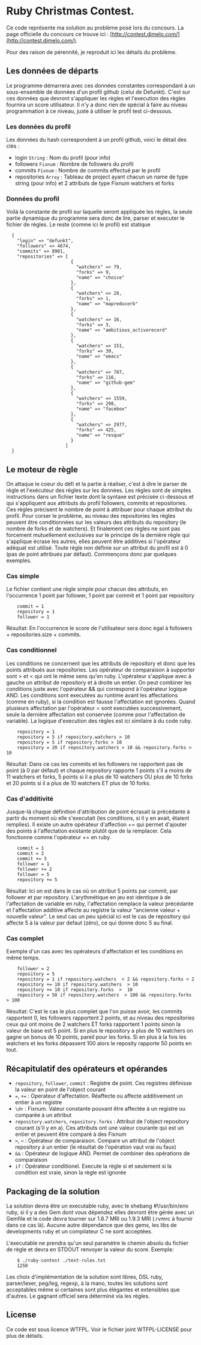 # Ruby Christmas Contest.

Ce code représente ma solution au problème posé lors du concours. La page officielle du concours ce trouve ici : [http://contest.dimelo.com/](http://contest.dimelo.com/).

Pour des raison de pérennité, je reproduit ici les détails du problème.

## Les données de départs
Le programme démarrera avec ces données constantes correspondant à un sous-ensemble de données d'un profil github (celui de Defunkt). C'est sur ces données que devront s'appliquer les règles et l'execution des règles fournira un score utilisateur. Il n'y a donc rien de spécial à faire au niveau programmation à ce niveau, juste à utiliser le profil test ci-dessous.

### Les données du profil
Les données du hash correspondent à un profil github, voici le détail des clés :

 - login `String` : Nom du profil (pour info)
 - followers `Fixnum` : Nombre de followers du profil
 - commits `Fixnum` : Nombre de commits effectué par le profil
 - repositories `Array` : Tableau de project ayant chacun un name de type string (pour info) et 2 attributs de type Fixnum watchers et forks

### Données du profil

Voilà la constante de profil sur laquelle seront appliquée les règles, la seule partie dynamique du programme sera donc de lire, parser et executer le fichier de règles. Le reste (comme ici le profil) est statique


      {
        "login" => "defunkt",
        "followers" => 4674,
        "commits" => 8901,
        "repositories" => [
                            {
                              "watchers" => 79,
                              "forks" => 9,
                              "name" => "choice"
                            },
                            {
                              "watchers" => 28,
                              "forks" => 1,
                              "name" => "mapreducerb"
                            },
                            {
                              "watchers" => 16,
                              "forks" => 3,
                              "name" => "ambitious_activerecord"
                            },
                            {
                              "watchers" => 151,
                              "forks" => 39,
                              "name" => "emacs"
                            },
                            {
                              "watchers" => 787,
                              "forks" => 116,
                              "name" => "github-gem"
                            },
                            {
                              "watchers" => 1559,
                              "forks" => 298,
                              "name" => "facebox"
                            },
                            {
                              "watchers" => 2977,
                              "forks" => 425,
                              "name" => "resque"
                            } 
                          ]
      }
      
## Le moteur de règle

On attaque le coeur du défi et la partie à réaliser, c'est à dire le parser de règle et l'exécuteur des règles sur les données. Les règles sont de simples instructions dans un fichier texte dont la syntaxe est précisée ci-dessous et qui s'appliquent aux attributs du profil followers, commits et repositories. Ces règles précisent le nombre de point à attribuer pour chaque attribut du profil. Pour corser le problème, au niveau des repositories les règles peuvent être conditionnées sur les valeurs des attributs du repository (le nombre de forks et de watchers). Et finalement ces règles ne sont pas forcement mutuellement exclusives sur le principe de la dernière règle qui s'applique écrase les autres, elles peuvent être additives si l'opérateur adéquat est utilisé. Toute règle non définie sur un attribut du profil est à 0 (pas de point attribués par défaut). Commençons donc par quelques exemples.

### Cas simple

Le fichier contient une règle simple pour chacun des attributs, en l'occurrence 1 point par follower, 1 point par commit et 1 point par repository


        commit = 1
        repository = 1
        follower = 1

      
Résultat: En l'occurrence le score de l'utilisateur sera donc égal à followers + repositories.size + commits.

### Cas conditionnel

Les conditions ne concernent que les attributs de repository et donc que les points attribués aux repositories. Les opérateur de comparaison à supporter sont > et < qui ont le même sens qu'en ruby. L'opérateur s'applique avec à gauche un attribut de repository et à droite un entier. On peut combiner les conditions juste avec l'opérateur && qui correspond à l'opérateur logique AND. Les conditions sont executées au runtime avant les affectations (comme en ruby), si la condition est fausse l'affectation est ignorées. Quand plusieurs affectation par l'opérateur = sont executées successivement, seule la dernière affectation est conservée (comme pour l'affectation de variable). La logique d'execution des règles est ici similaire à du code ruby.

    
        repository = 1
        repository = 5 if repository.watchers > 10
        repository = 5 if repository.forks > 10
        repository = 20 if repository.watchers > 10 && repository.forks > 10

      
Résultat: Dans ce cas les commits et les followers ne rapportent pas de point (à 0 par défaut) et chaque repository rapporte 1 points s'il a moins de 11 watchers et forks, 5 points si il a plus de 10 watchers OU plus de 10 forks et 20 points si il a plus de 10 watchers ET plus de 10 forks.

### Cas d'additivité

Jusque-là chaque définition d'attribution de point écrasait la précédante à partir du moment où elle s'executait (les conditions, si il y en avait, étaient remplies). Il existe un autre opérateur d'affection += qui permet d'ajouter des points à l'affectation existante plutôt que de la remplacer. Cela fonctionne comme l'opérateur += en ruby.


        commit = 1
        commit = 2
        commit += 3
        follower = 1
        follower += 2
        follower = 5
        repository += 5

      
Résultat: Ici on est dans le cas où on attribut 5 points par commit, par follower et par repository. L'arythmétique en jeu est identique à de l'affectation de variable en ruby, l'affectation remplace la valeur précédante et l'affectation additive affecte au registre la valeur "ancienne valeur + nouvelle valeur". Le seul cas un peu spécial ici est le cas de repository qui affecte 5 à la valeur par defaut (zéro), ce qui donne donc 5 au final.

### Cas complet

Exemple d'un cas avec les opérateurs d'affectation et les conditions en même temps.


        follower = 2
        repository = 5
        repository = 1 if repository.watchers  < 2 && repository.forks < 2
        repository += 10 if repository.watchers  > 10
        repository += 10 if repository.forks  >  10
        repository = 50 if repository.watchers  > 100 && repository.forks > 100

      
Résultat: C'est le cas le plus complet que l'on puisse avoir, les commits rapportent 0, les followers rapportent 2 points, et au niveau des repositories ceux qui ont moins de 2 watchers ET forks rapportent 1 points sinon la valeur de base est 5 point. Si en plus le repository a plus de 10 watchers on gagne un bonus de 10 points, pareil pour les forks. Si en plus à la fois les watchers et les forks dépassent 100 alors le reposity rapporte 50 points en tout.

## Récapitulatif des opérateurs et opérandes

 - `repository`, `follower`, `commit` : Registre de point. Ces registres définisse la valeur en point de l'object courant
 - `=`, `+=` : Operateur d'affectation. Réaffecte ou affecte additivement un entier à un registre
 - `\d+` : Fixnum. Valeur constante pouvant être affectée à un registre ou comparée à un attribut
 - `repository.watchers`, `repository.forks` : Attribut de l'object repository courant (s'il y en a). Ces attributs ont une valeur courante qui est un entier et peuvent être comparé à des Fixnum
 - `>`, `<` : Opérateur de comparaison. Compare un attribut de l'object repository à un entier (le résultat de l'opération vaut vrai ou faux)
 - `&&` : Opérateur de logique AND. Permet de combiner des opérations de comparaison
 - `if` : Opérateur conditionel. Execute la règle si et seulement si la condition est vraie, sinon la règle est ignorée

## Packaging de la solution

La solution devra être un executable ruby, avec le shebang #!/usr/bin/env ruby, si il y a des Gem dont vous dépendez elles devront être gérée avec un Gemfile et le code devra tourner sur 1.8.7 MRI ou 1.9.3 MRI (.rvmrc à fournir dans ce cas là). Aucune autre dépendance que des gems, les libs de developments ruby et un compilateur C ne sont acceptées.

L'executable ne prendra qu'un seul paramètre le chemin absolu du fichier de règle et devra en STDOUT renvoyer la valeur du score. Exemple:


        $ ./ruby-contest ./test-rules.txt
        1250

      
Les choix d'implémentation de la solution sont libres, DSL ruby, parser/lexer, peg/leg, regexp, à la mano, toutes les solutions sont acceptables même si certaines sont plus élégantes et extensibles que d'autres. Le gagnant officiel sera déterminé via les règles.

## License

Ce code est sous licence WTFPL. Voir le fichier joint WTFPL-LICENSE pour plus de détails.
